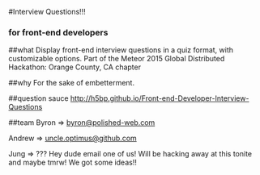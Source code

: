 #Interview Questions!!!
### for front-end developers

##what 
Display front-end interview questions in a quiz format, with customizable options.
Part of the Meteor 2015 Global Distributed Hackathon: Orange County, CA chapter


##why
For the sake of embetterment.


##question sauce
http://h5bp.github.io/Front-end-Developer-Interview-Questions


##team
Byron => byron@polished-web.com

Andrew => uncle.optimus@github.com

Jung => ??? Hey dude email one of us! Will be hacking away at this tonite and maybe tmrw! We got some ideas!!
